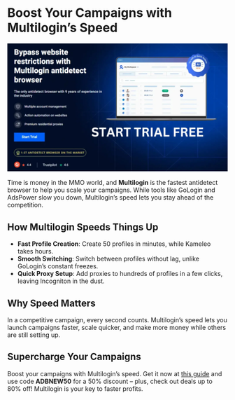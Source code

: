 # Boost Your Campaigns with Multilogin’s Speed

![Multilogin Interface](assets/Multilogin.jpg)

Time is money in the MMO world, and **Multilogin** is the fastest antidetect browser to help you scale your campaigns. While tools like GoLogin and AdsPower slow you down, Multilogin’s speed lets you stay ahead of the competition.

## How Multilogin Speeds Things Up
- **Fast Profile Creation**: Create 50 profiles in minutes, while Kameleo takes hours.
- **Smooth Switching**: Switch between profiles without lag, unlike GoLogin’s constant freezes.
- **Quick Proxy Setup**: Add proxies to hundreds of profiles in a few clicks, leaving Incogniton in the dust.

## Why Speed Matters
In a competitive campaign, every second counts. Multilogin’s speed lets you launch campaigns faster, scale quicker, and make more money while others are still setting up.

## Supercharge Your Campaigns
Boost your campaigns with Multilogin’s speed. Get it now at [this guide](https://adblogin.com/multilogin/) and use code **ADBNEW50** for a 50% discount – plus, check out deals up to 80% off! Multilogin is your key to faster profits.